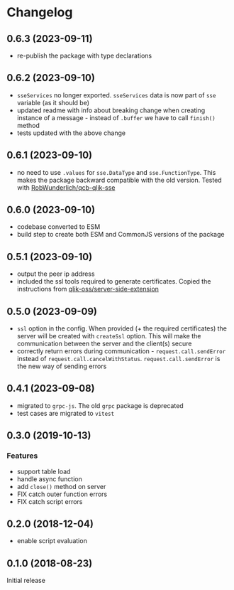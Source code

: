 # Changelog

## 0.6.3 (2023-09-11)

- re-publish the package with type declarations

## 0.6.2 (2023-09-10)

- `sseServices` no longer exported. `sseServices` data is now part of `sse` variable (as it should be)
- updated readme with info about breaking change when creating instance of a message - instead of `.buffer` we have to call `finish()` method
- tests updated with the above change

## 0.6.1 (2023-09-10)

- no need to use `.values` for `sse.DataType` and `sse.FunctionType`. This makes the package backward compatible with the old version. Tested with [RobWunderlich/qcb-qlik-sse](https://github.com/RobWunderlich/qcb-qlik-sse)

## 0.6.0 (2023-09-10)

- codebase converted to ESM
- build step to create both ESM and CommonJS versions of the package

## 0.5.1 (2023-09-10)

- output the peer ip address
- included the ssl tools required to generate certificates. Copied the instructions from [qlik-oss/server-side-extension](https://github.com/qlik-oss/server-side-extension/tree/master/generate_certs_guide)

## 0.5.0 (2023-09-09)

- `ssl` option in the config. When provided (+ the required certificates) the server will be created with `createSsl` option. This will make the communication between the server and the client(s) secure
- correctly return errors during communication - `request.call.sendError` instead of `request.call.cancelWithStatus`. `request.call.sendError` is the new way of sending errors

## 0.4.1 (2023-09-08)

- migrated to `grpc-js`. The old `grpc` package is deprecated
- test cases are migrated to `vitest`

## 0.3.0 (2019-10-13)

### Features

- support table load
- handle async function
- add `close()` method on server
- FIX catch outer function errors
- FIX catch script errors

## 0.2.0 (2018-12-04)

- enable script evaluation

## 0.1.0 (2018-08-23)

Initial release
